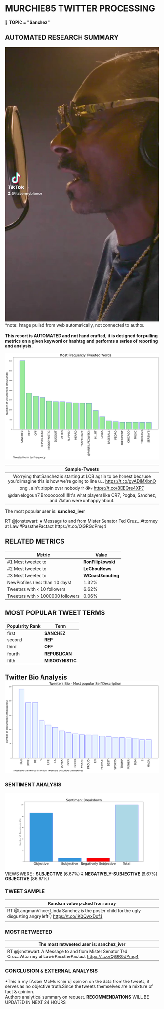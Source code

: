 # MURCHIE85 TWITTER PROCESSING 
&#x1F34E; **TOPIC = "Sanchez"**

## AUTOMATED RESEARCH SUMMARY

![image](assets/2022-07-30hashtagImage.png)*note: Image pulled from web automatically, not connected to author.
<br></br>
<b> This report is AUTOMATED and not hand crafted, it is designed for pulling metrics on a given keyword or hashtag and performs a series of reporting and analysis.</b>



![image](assets/2022-07-30TWEETS.png)



|                **Sample-Tweets**        |
| :-------------: |
| Worrying that Sanchez is starting at LCB again to be honest because you'd imagine this is how we're going to line u… https://t.co/gvADlMXbnO |
| ong , ain’t trippin over nobody fr 😭💀 https://t.co/8DEQre4XP7 |
| @danielogoun7 Brooooooo!!!!!It's what players like CR7, Pogba, Sanchez, and Zlatan were unhappy about. |

The most popular user is: **sanchez_iver**
<div class="alert alert-block alert-danger"> RT @jonstewart: A Message to and from Mister Senator Ted Cruz...Attorney at Law
#PassthePactact https://t.co/QjGRGdPmq4</div>

## RELATED METRICS<br>
| Metric | Value |
| ------------- | ------------- |
| #1 Most tweeted to  | **RonFilipkowski** |
| #2 Most tweeted to  | **LeChouNews** |
| #3 Most tweeted to  | **WCoastScouting** |
| NewProfiles (less than 10 days) | 1.32%  |
| Tweeters with < 10 followers  | 6.62%|
| Tweeters with > 1000000 followers  | 0.06%  |



## MOST POPULAR TWEET TERMS 


| Popularity Rank  | Term |
| ------------- | ------------- |
| first  | **SANCHEZ**  |
| second  | **REP**  |
| third  | **OFF** |
| fourth  | **REPUBLICAN**  |
| fifth  | **MISOGYNISTIC**  |


## Twitter Bio Analysis![image](assets/2022-07-30BIO.png)
### SENTIMENT ANALYSIS
![image](assets/2022-07-30sentiment.png)
VIEWS WERE : **SUBJECTIVE**  (6.67%) & **NEGATIVELY-SUBJECTIVE** (6.67%) **OBJECTIVE** (86.67%)

### TWEET SAMPLE 
| Random value picked from array |
| ------------- |
|RT @LangmanVince: Linda Sanchez is the poster child for the ugly disgusting angry left👇 https://t.co/lKQQwxDof1 |

### MOST RETWEETED 

| The most retweeted user is: **sanchez_iver**  |
| ------------- |
| RT @jonstewart: A Message to and from Mister Senator Ted Cruz...Attorney at Law#PassthePactact https://t.co/QjGRGdPmq4 |

### CONCLUSION & EXTERNAL ANALYSIS

*This is my [Adam McMurchie`s] opinion on the data from the tweets, it serves as no objective truth.Since the tweets themselves are a mixture of fact & opinion.<br>
Authors analytical summary on request.
**RECOMMENDATIONS** WILL BE UPDATED IN NEXT  24 HOURS <br>